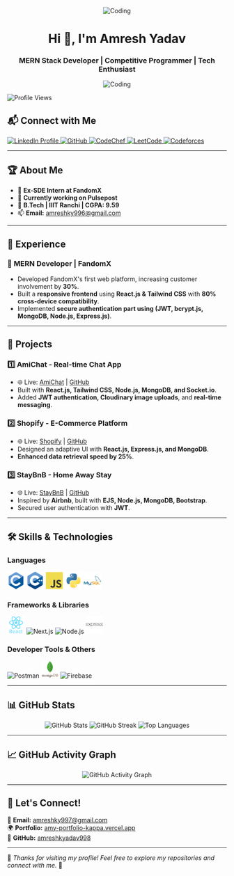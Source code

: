 <!-- Banner Image -->
<p align="center">
  <img src="https://encrypted-tbn0.gstatic.com/images?q=tbn:ANd9GcQoaD8VkITZuZHYwno5S58R3IC_wmQL2GXkBg&s" alt="Coding" width="1000">
</p>

<h1 align="center">Hi 👋, I'm Amresh Yadav</h1>
<h3 align="center">MERN Stack Developer | Competitive Programmer | Tech Enthusiast</h3>

<!-- Right-side Animated GIF -->
<p align="center">
  <img src="https://cdn.dribbble.com/users/1162077/screenshots/3848914/programmer.gif" width="400" alt="Coding">
</p>

<!-- Profile Views -->
<p align="left">
  <img src="https://komarev.com/ghpvc/?username=amreshkyadav998&label=Profile%20views&color=0e75b6&style=flat" alt="Profile Views" />
</p>

<!-- Social Media -->
## 📬 Connect with Me
<p align="left">
  <a href="https://www.linkedin.com/in/amresh-yadav-223656257" target="blank">
    <img src="https://img.shields.io/badge/LinkedIn-AmreshYadav-blue?style=flat-square&logo=linkedin" alt="LinkedIn Profile">
  </a>
  <a href="https://github.com/amreshkyadav998" target="blank">
    <img src="https://img.shields.io/badge/GitHub-amreshkyadav998-black?style=flat-square&logo=github" alt="GitHub">
  </a>
  <a href="https://www.codechef.com/users/amreshky997" target="blank">
    <img src="https://img.shields.io/badge/CodeChef-amreshky997-orange?style=flat-square&logo=codechef" alt="CodeChef">
  </a>
  <a href="https://leetcode.com//" target="blank">
    <img src="https://img.shields.io/badge/LeetCode-1872%2B%20Rating-orange?style=flat-square&logo=leetcode" alt="LeetCode">
  </a>
  <a href="https://codeforces.com/profile/amy999" target="blank">
    <img src="https://img.shields.io/badge/Codeforces-amy999-blue?style=flat-square&logo=codeforces" alt="Codeforces">
  </a>
</p>

---

## 🏆 About Me
- 🔭 **Ex-SDE Intern at FandomX**
- 🌱 **Currently working on Pulsepost**
- 📍 **B.Tech | IIIT Ranchi | CGPA: 9.59**
- 📫 **Email:** amreshky996@gmail.com

---

## 💼 Experience
### 🔹 **MERN Developer | FandomX**
- Developed FandomX's first web platform, increasing customer involvement by **30%**.
- Built a **responsive frontend** using **React.js & Tailwind CSS** with **80% cross-device compatibility**.
- Implemented **secure authentication part using (JWT, bcrypt.js, MongoDB, Node.js, Express.js)**.

---

## 🚀 Projects
### 1️⃣ **AmiChat - Real-time Chat App**
- 🌐 Live: [AmiChat](https://amichat.onrender.com/login) | [GitHub](https://github.com/amreshkyadav998/AmiChat)
- Built with **React.js, Tailwind CSS, Node.js, MongoDB, and Socket.io**.
- Added **JWT authentication, Cloudinary image uploads**, and **real-time messaging**.

### 2️⃣ **Shopify - E-Commerce Platform**
- 🌐 Live: [Shopify](https://shopify-jet-five.vercel.app/) | [GitHub](https://github.com/amreshkyadav998/ShopifyLast)
- Designed an adaptive UI with **React.js, Express.js, and MongoDB**.
- **Enhanced data retrieval speed by 25%**.

### 3️⃣ **StayBnB - Home Away Stay**
- 🌐 Live: [StayBnB](https://stay-bn-b-yeg4.vercel.app/listings) | [GitHub](https://github.com/amreshkyadav998/stayBnB)
- Inspired by **Airbnb**, built with **EJS, Node.js, MongoDB, Bootstrap**.
- Secured user authentication with **JWT**.

---

## 🛠️ Skills & Technologies
### **Languages**
<p>
  <img src="https://raw.githubusercontent.com/devicons/devicon/master/icons/c/c-original.svg" alt="C" width="40" height="40"/>
  <img src="https://raw.githubusercontent.com/devicons/devicon/master/icons/cplusplus/cplusplus-original.svg" alt="C++" width="40" height="40"/>
  <img src="https://raw.githubusercontent.com/devicons/devicon/master/icons/javascript/javascript-original.svg" alt="JavaScript" width="40" height="40"/>
  <img src="https://raw.githubusercontent.com/devicons/devicon/master/icons/python/python-original.svg" alt="Python" width="40" height="40"/>
  <img src="https://raw.githubusercontent.com/devicons/devicon/master/icons/mysql/mysql-original-wordmark.svg" alt="SQL" width="40" height="40"/>
</p>

### **Frameworks & Libraries**
<p>
  <img src="https://raw.githubusercontent.com/devicons/devicon/master/icons/react/react-original-wordmark.svg" alt="React" width="40" height="40"/>
  <img src="https://cdn.worldvectorlogo.com/logos/nextjs-2.svg" alt="Next.js" width="40" height="40"/>
  <img src="https://www.vectorlogo.zone/logos/nodejs/nodejs-icon.svg" alt="Node.js" width="40" height="40"/>
  <img src="https://raw.githubusercontent.com/devicons/devicon/master/icons/express/express-original-wordmark.svg" alt="Express.js" width="40" height="40"/>
</p>

### **Developer Tools & Others**
<p>
  <img src="https://www.vectorlogo.zone/logos/getpostman/getpostman-icon.svg" alt="Postman" width="40" height="40"/>
  <img src="https://raw.githubusercontent.com/devicons/devicon/master/icons/mongodb/mongodb-original-wordmark.svg" alt="MongoDB" width="40" height="40"/>
  <img src="https://www.vectorlogo.zone/logos/firebase/firebase-icon.svg" alt="Firebase" width="40" height="40"/>
</p>

---

## 📊 GitHub Stats
<p align="center">
  <img src="https://github-readme-stats.vercel.app/api?username=amreshkyadav998&show_icons=true&theme=react" alt="GitHub Stats">
  <img src="https://github-readme-streak-stats.herokuapp.com/?user=amreshkyadav998&theme=react" alt="GitHub Streak">
  <img src="https://github-readme-stats.vercel.app/api/top-langs?username=amreshkyadav998&layout=compact&theme=react" alt="Top Languages">
</p>

---

## 📈 GitHub Activity Graph
<p align="center">
  <img src="https://github-readme-activity-graph.vercel.app/graph?username=amreshkyadav998&theme=react-dark" alt="GitHub Activity Graph">
</p>

---

## 📢 Let's Connect!
📧 **Email:** amreshky997@gmail.com  
🌍 **Portfolio:** [amy-portfolio-kappa.vercel.app](https://amy-portfolio-kappa.vercel.app)  
📌 **GitHub:** [amreshkyadav998](https://github.com/amreshkyadav998)  

---

🔹 _Thanks for visiting my profile! Feel free to explore my repositories and connect with me._ 🚀

